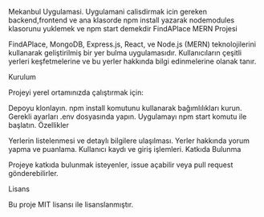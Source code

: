 Mekanbul Uygulamasi.
Uygulamani calisdirmak icin gereken backend,frontend ve ana klasorde npm install yazarak nodemodules klasorunu yuklemek ve npm start demekdir
FindAPlace MERN Projesi

FindAPlace, MongoDB, Express.js, React, ve Node.js (MERN) teknolojilerini kullanarak geliştirilmiş bir yer bulma uygulamasıdır. Kullanıcıların çeşitli yerleri keşfetmelerine ve bu yerler hakkında bilgi edinmelerine olanak tanır.

Kurulum

Projeyi yerel ortamınızda çalıştırmak için:

Depoyu klonlayın.
npm install komutunu kullanarak bağımlılıkları kurun.
Gerekli ayarları .env dosyasında yapın.
Uygulamayı npm start komutu ile başlatın.
Özellikler

Yerlerin listelenmesi ve detaylı bilgilere ulaşılması.
Yerler hakkında yorum yapma ve puanlama.
Kullanıcı kaydı ve giriş işlemleri.
Katkıda Bulunma

Projeye katkıda bulunmak isteyenler, issue açabilir veya pull request gönderebilirler.

Lisans

Bu proje MIT lisansı ile lisanslanmıştır.
